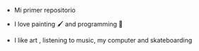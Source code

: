 - Mi primer repositorio
  
- I love painting 🖌 and programming 👾
  
- I like art , listening to music, my computer and skateboarding
  
<!---
chicoespiral/chicoespiral is a ✨ special ✨ repository because its `README.md` (this file) appears on your GitHub profile.
You can click the Preview link to take a look at your changes.
--->
